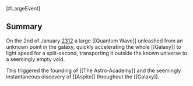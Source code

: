 [#LargeEvent]

## Summary

On the 2nd of January [2312]() a large [[Quantum Wave]] unleashed from an unknown point in the galaxy, quickly accelerating the whole [[Galaxy]] to light speed for a split-second, transporting it outside the known universe to a seemingly empty void.

This triggered the founding of [[The Astro-Academy]] and the seemingly instantaneous discovery of [[Aspite]] throughout the [[Galaxy]].